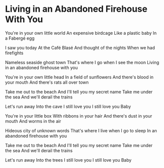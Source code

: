 # Living in an Abandoned Firehouse With You

You're in your own little world
An expensive birdcage
Like a plastic baby
In a Fabergé egg

I saw you today
At the Café Blasé
And thought of the nights
When we had firefights

Nameless seaside ghost town
That's where I go when I see the moon
Living in an abandoned firehouse with you

You're in your own little head
In a field of sunflowers
And there's blood in your mouth
And there's rats all over town

Take me out to the beach
And I'll tell you my secret name
Take me under the sea
And we'll derail the trains

Let's run away
Into the cave
I still love you
I still love you
Baby

You're in your little box
With ribbons in your hair
And there's dust in your mouth
And worms in the air

Hideous city of unknown words
That's where I live when I go to sleep
In an abandoned firehouse with you

Take me out to the beach
And I'll tell you my secret name
Take me under the sea
And we'll derail the trains

Let's run away
Into the trees
I still love you
I still love you
Baby
